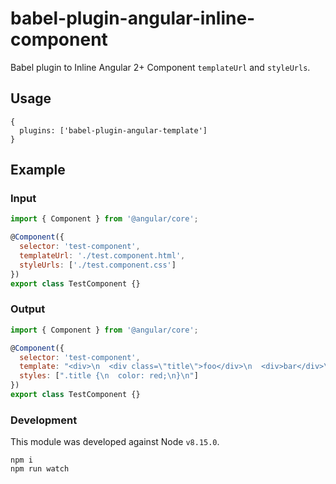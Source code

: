 # babel-plugin-angular-inline-component

Babel plugin to Inline Angular 2+ Component `templateUrl` and `styleUrls`.

## Usage

```
{
  plugins: ['babel-plugin-angular-template']
}
```

## Example

### Input

```js
import { Component } from '@angular/core';

@Component({
  selector: 'test-component',
  templateUrl: './test.component.html',
  styleUrls: ['./test.component.css']
})
export class TestComponent {}
```

### Output

```js
import { Component } from '@angular/core';

@Component({
  selector: 'test-component',
  template: "<div>\n  <div class=\"title\">foo</div>\n  <div>bar</div>\n</div>\n",
  styles: [".title {\n  color: red;\n}\n"]
})
export class TestComponent {}
```

### Development

This module was developed against Node `v8.15.0`.

```
npm i
npm run watch
```